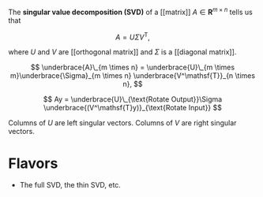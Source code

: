 The **singular value decomposition (SVD)** of a [[matrix]] $A \in \mathbf{R}^{m \times n}$ tells us that

$$
A = U\Sigma V^\mathsf{T},
$$

where $U$ and $V$ are [[orthogonal matrix]] and $\Sigma$ is a [[diagonal matrix]]. 

$$
\underbrace{A}\_{m \times n} = \underbrace{U}\_{m \times m}\underbrace{\Sigma}_{m \times n} \underbrace{V^\mathsf{T}}_{n \times n},
$$

$$
Ay = \underbrace{U}\_{\text{Rotate Output}}\Sigma \underbrace{(V^\mathsf{T}y)}_{\text{Rotate Input}}
$$

Columns of $U$ are left singular vectors. Columns of $V$ are right singular vectors.

# Flavors

- The full SVD, the thin SVD, etc.